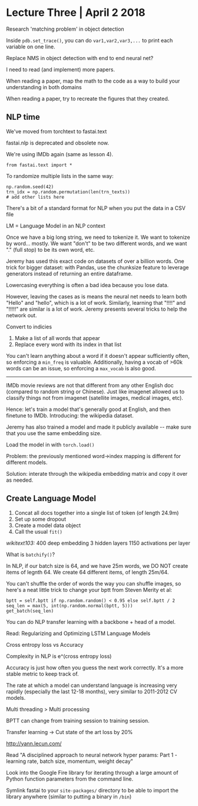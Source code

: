 # Lecture Three | April 2 2018

Research 'matching problem' in object detection

Inside `pdb.set_trace()`, you can do `var1,var2,var3,...` to print each variable on one line.

Replace NMS in object detection with end to end neural net?

I need to read (and implement) more papers.

When reading a paper, map the math to the code as a way to build your understanding in both domains

When reading a paper, try to recreate the figures that they created.

## NLP time

We've moved from torchtext to fastai.text

fastai.nlp is deprecated and obsolete now.

We're using IMDb again (same as lesson 4).

`from fastai.text import *`

To randomize multiple lists in the same way:

```
np.random.seed(42)
trn_idx = np.random.permutation(len(trn_texts))
# add other lists here
```

There's a bit of a standard format for NLP when you put the data in a CSV file

LM = Language Model in an NLP context

Once we have a big long string, we need to tokenize it. We want to tokenize by word... mostly. We want "don't" to be two different words, and we want "." (full stop) to be its own word, etc.

Jeremy has used this exact code on datasets of over a billion words. One trick for bigger dataset: with Pandas, use the chunksize feature to leverage generators instead of returning an entire dataframe.

Lowercasing everything is often a bad idea because you lose data.

However, leaving the cases as is means the neural net needs to learn both "Hello" and "hello", which is a lot of work. Similarly, learning that "!!!!" and "!!!!!" are similar is a lot of work. Jeremy presents several tricks to help the network out.

Convert to indicies
1. Make a list of all words that appear
1. Replace every word with its index in that list

You can't learn anything about a word if it doesn't appear sufficiently often, so enforcing a `min_freq` is valuable. Additionally, having a vocab of >60k words can be an issue, so enforcing a `max_vocab` is also good.

---

IMDb movie reviews are not that different from any other English doc (compared to random string or Chinese). Just like imagenet allowed us to classify things not from imagenet (satellite images, medical images, etc).

Hence: let's train a model that's generally good at English, and then finetune to IMDb. Introducing: the wikipedia dataset.

Jeremy has also trained a model and made it publicly available -- make sure that you use the same embedding size.

Load the model in with `torch.load()`

Problem: the previously mentioned word->index mapping is different for different models.

Solution: interate through the wikipedia embedding matrix and copy it over as needed.

## Create Language Model

1. Concat all docs together into a single list of token (of length 24.9m)
1. Set up some dropout
1. Create a model data object
1. Call the usual `fit()`

*wikitext103:*
400 deep embedding
3 hidden layers
1150 activations per layer

What is `batchify()`?

In NLP, if our batch size is 64, and we have 25m words, we DO NOT create items of legnth 64. We create 64 different items, of length 25m/64.

You can't shuffle the order of words the way you can shuffle images, so here's a neat little trick to change your bptt from Steven Merity et al:

```
bptt = self.bptt if np.random.random() < 0.95 else self.bptt / 2
seq_len = max(5, int(np.random.normal(bptt, 5)))
get_batch(seq_len)
```

You can do NLP transfer learning with a backbone + head of a model.

Read: Regularizing and Optimizing LSTM Language Models

Cross entropy loss vs Accuracy

Complexity in NLP is e^(cross entropy loss)

Accuracy is just how often you guess the next work correctly. It's a more stable metric to keep track of.

The rate at which a model can understand language is increasing very rapidly (especially the last 12-18 months), very similar to 2011-2012 CV models.

Multi threading > Multi processing

BPTT can change from training session to training session.

Transfer learning -> Cut state of the art loss by 20%

http://yann.lecun.com/

Read "A disciplined approach to neural network hyper params: Part 1 - learning rate, batch size, momentum, weight decay"

Look into the Google Fire library for iterating through a large amount of Python function parameters from the command line.

Symlink fastai to your `site-packages/` directory to be able to import the library anywhere (similar to putting a binary in `/bin`)

